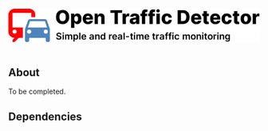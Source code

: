 <p align="center">
    <img src="docs/logo.png"><br><br>
</p>

## About

To be completed.

## Dependencies
